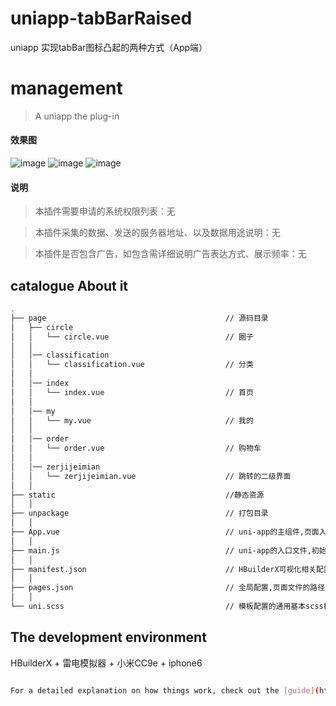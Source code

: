 # uniapp-tabBarRaised
uniapp 实现tabBar图标凸起的两种方式（App端）

# management

> A uniapp the plug-in

#### 效果图

![image](https://img-blog.csdnimg.cn/20200729185141381.gif)
![image](https://img-blog.csdnimg.cn/20200730083057143.gif)
![image](https://img-blog.csdnimg.cn/20200730152854529.gif)

#### 说明

>  本插件需要申请的系统权限列表：无

>  本插件采集的数据、发送的服务器地址、以及数据用途说明：无

>  本插件是否包含广告，如包含需详细说明广告表达方式、展示频率：无


## catalogue About it

``` bash
.
├── page                                        // 源码目录
│   ├── circle                                
│   │   └── circle.vue                          // 圈子
│   │
│   │── classification                               
│   │   └── classification.vue                  // 分类
│   │
│   │── index                                 
│   │   └── index.vue                           // 首页
│   │
│   │── my                                 
│   │   └── my.vue                              // 我的
│   │
│   │── order                                 
│   │   └── order.vue                           // 购物车
│   │
│   │── zerjijeimian                                 
│   │   └── zerjijeimian.vue                    // 跳转的二级界面
│   │
├── static                                      //静态资源
│   │
├── unpackage                                   // 打包目录
│   │
├── App.vue                                     // uni-app的主组件,页面入口文件
│   │
├── main.js                                     // uni-app的入口文件,初始化vue实例、定义全局组件、使用需要的插件如vuex
│   │
├── manifest.json                               // HBuilderX可视化相关配置
│   │
├── pages.json                                  // 全局配置,页面文件的路径、窗口样式等
│   │
└── uni.scss                                    // 模板配置的通用基本scss样式库

```
## The development environment

HBuilderX + 雷电模拟器 + 小米CC9e + iphone6

``` bash

For a detailed explanation on how things work, check out the [guide](https://github.com/Front97721/uniapp-tabBarRaised).
